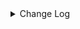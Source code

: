 <details><summary> Change Log </summary>

| Change | Commit | Version |
| --- | --- | --- |
|[Feature][Restapi] Allow metrics information to be associated to logical plan nodes (#7786)|https://github.com/apache/seatunnel/commit/6b7c53d03c|2.3.9|
|[Improve] Remove use `SeaTunnelSink::getConsumedType` method and mark it as deprecated (#5755)|https://github.com/apache/seatunnel/commit/8de7408100|2.3.4|
|[Improve][build] Give the maven module a human readable name (#4114)|https://github.com/apache/seatunnel/commit/d7cd601051|2.3.1|
|[Improve][Project] Code format with spotless plugin. (#4101)|https://github.com/apache/seatunnel/commit/a2ab166561|2.3.1|
|[Hotfix][OptionRule] Fix option rule about all connectors (#3592)|https://github.com/apache/seatunnel/commit/226dc6a119|2.3.0|
|[Improve][Connector-V2][Sentry] Unified exception for sentry sink connector (#3513)|https://github.com/apache/seatunnel/commit/94b472b806|2.3.0|
|[Connector] [Dependency] Add Miss Dependency Cassandra And Change Kudu Plugin Name (#3432)|https://github.com/apache/seatunnel/commit/6ac6a0a0cd|2.3.0|
|[Feature][Sentry Sink V2] Add Sentry Sink Option Rules (#3318)|https://github.com/apache/seatunnel/commit/850f483816|2.3.0|
|[Feature][Connector-V2] Add sentry sink connector #2244 (#2584)|https://github.com/apache/seatunnel/commit/9fd40390a7|2.2.0-beta|

</details>
